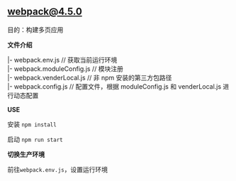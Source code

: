## webpack@4.5.0

目的：构建多页应用

**文件介绍**

|- webpack.env.js // 获取当前运行环境  
|- webpack.moduleConfig.js // 模块注册  
|- webpack.venderLocal.js // 非 npm 安装的第三方包路径  
|- webpack.config.js // 配置文件，根据 moduleConfig.js 和 venderLocal.js 进行动态配置

**USE**

安装 `npm install`

启动 `npm run start`

**切换生产环境**

前往`webpack.env.js`，设置运行环境
